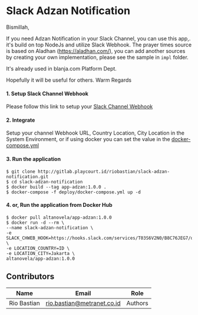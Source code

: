 # Slack Adzan Notification

Bismillah, 

If you need Adzan Notification in your Slack Channel, 
you can use this app,. it's build on top NodeJs and utilize Slack Webhook.
The prayer times source is based on Aladhan (https://aladhan.com/), you can add another sources by creating your own implementation, please see the sample in `impl` folder.

It's already used in blanja.com Platform Dept.

Hopefully it will be useful for others.
Warm Regards

#### 1. Setup Slack Channel Webhook
Please follow this link to setup your [Slack Channel Webhook](https://slack.com/intl/en-id/help/articles/115005265063-Incoming-webhooks-for-Slack)

#### 2. Integrate
Setup your channel Webhook URL, Country Location, City Location in the System Environment, or if using docker you can set the value in the [docker-compose.yml](deploy/docker-compose.yml#L7)

#### 3. Run the application
```
$ git clone http://gitlab.playcourt.id/riobastian/slack-adzan-notification.git
$ cd slack-adzan-notification
$ docker build --tag app-adzan:1.0.0 .
$ docker-compose -f deploy/docker-compose.yml up -d
```

#### 4. or, Run the application from Docker Hub
```
$ docker pull altanovela/app-adzan:1.0.0
$ docker run -d --rm \
--name slack-adzan-notification \
-e SLACK_CHWEB_HOOK=https://hooks.slack.com/services/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 \
-e LOCATION_COUNTRY=ID \
-e LOCATION_CITY=Jakarta \
altanovela/app-adzan:1.0.0
```

## Contributors
| Name | Email | Role |
| ------------ | ------------ | ------------ |
| Rio Bastian | rio.bastian@metranet.co.id | Authors |
